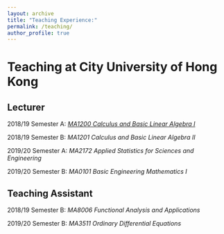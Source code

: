 ```yaml
---
layout: archive
title: "Teaching Experience:"
permalink: /teaching/
author_profile: true
---
```


Teaching at City University of Hong Kong
============================

Lecturer
-------

2018/19 Semester A: [_MA1200 Calculus and Basic Linear Algebra I_](/files/paper2.pdf)

2018/19 Semester B: _MA1201 Calculus and Basic Linear Algebra II_

2019/20 Semester A: _MA2172 Applied Statistics for Sciences and Engineering_

2019/20 Semester B: _MA0101 Basic Engineering Mathematics I_

Teaching Assistant
--------

2018/19 Semester B: _MA8006 Functional Analysis and Applications_

2019/20 Semester B: _MA3511 Ordinary Differential Equations_
